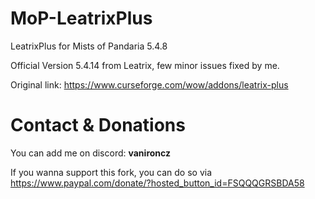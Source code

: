 # MoP-LeatrixPlus
LeatrixPlus for Mists of Pandaria 5.4.8

Official Version 5.4.14 from Leatrix, few minor issues fixed by me.

Original link: https://www.curseforge.com/wow/addons/leatrix-plus

# Contact & Donations
You can add me on discord: **vanironcz**

If you wanna support this fork, you can do so via https://www.paypal.com/donate/?hosted_button_id=FSQQQGRSBDA58
